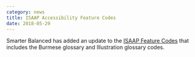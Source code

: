 ```yaml
---
category: news
title: ISAAP Accessibility Feature Codes
date: 2018-05-29
---
```


Smarter Balanced has added an update to the [ISAAP Feature Codes](http://www.smarterapp.org/documents/ISAAP-AccessibilityFeatureCodes.pdf) that includes the Burmese glossary and Illustration glossary codes.